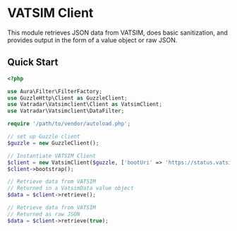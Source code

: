 # VATSIM Client

This module retrieves JSON data from VATSIM, does basic sanitization, and provides output in the form of a value object or raw JSON.

## Quick Start

```php
<?php

use Aura\Filter\FilterFactory;
use GuzzleHttp\Client as GuzzleClient;
use Vatradar\Vatsimclient\Client as VatsimClient;
use Vatradar\Vatsimclient\DataFilter;

require '/path/to/vendor/autoload.php';

// set up Guzzle client
$guzzle = new GuzzleClient();

// Instantiate VATSIM Client
$client = new VatsimClient($guzzle, ['bootUri' => 'https://status.vatsim.net/status.json']);
$client->bootstrap();

// Retrieve data from VATSIM
// Returned in a VatsimData value object
$data = $client->retrieve();

// Retrieve data from VATSIM
// Returned as raw JSON
$data = $client->retrieve(true);
```
